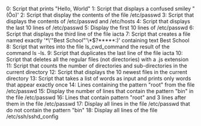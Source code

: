 0: Script that prints "Hello, World"
1: Script that displays a confused smiley "(Ôo)'
2: Script that display the contents of the file /etc/passwd
3: Script that displays the contents of /etc/passwd and /etc/hosts
4: Script that displays the last 10 lines of /etc/passwd
5: Display the first 10 lines of /etc/passwd
6: Script that displays the third line of the file iacta
7: Script that creates a file named exactly '\*\\'"Best School"\'\\*$\?\*\*\*\*\*:)' containing text Best School
8: Script that writes into the file ls_cwd_command the result of the command ls -ls.
9: Script that duplicates the last line of the file iacta
10: Script that deletes all the regular files (not directories) with a .js extension
11: Script that counts the number of directories and sub-directories in the current directory
12: Script that displays the 10 newest files in the current directory
13: Script that takes a list of words as input and prints only words that appear exactly once
14: Lines containing the pattern "root" from the file /etc/passwd
15: Display the number of lines that contain the pattern "bin" in the file /etc/passwd
16: Lines that contain pattern "root" and 3 lines after them in the file /etc/passwd
17: Display all lines in the file /etc/passwd that do not contain the pattern "bin"
18: Display all lines of the file /etc/ssh/sshd_config
